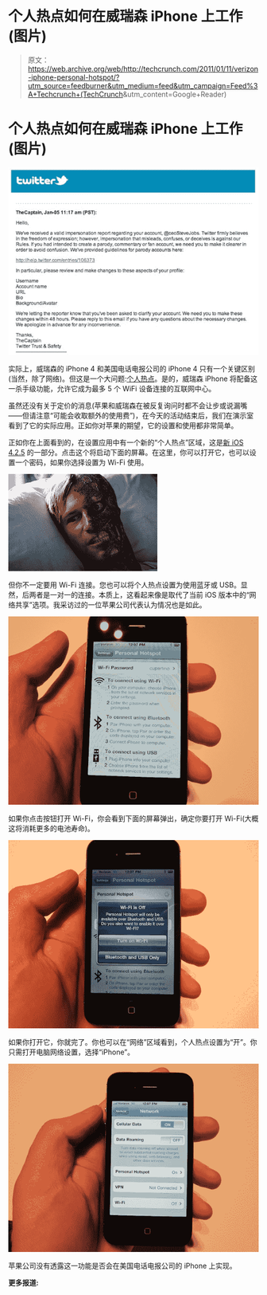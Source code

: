 # 个人热点如何在威瑞森 iPhone 上工作(图片)

> 原文：<https://web.archive.org/web/http://techcrunch.com/2011/01/11/verizon-iphone-personal-hotspot/?utm_source=feedburner&utm_medium=feed&utm_campaign=Feed%3A+Techcrunch+(TechCrunch>&utm_content=Google+Reader)

# 个人热点如何在威瑞森 iPhone 上工作(图片)

![](img/4555a1eb5a3ab5abb5aed52412d0b420.png "1")

实际上，威瑞森的 iPhone 4 和美国电话电报公司的 iPhone 4 只有一个关键区别(当然，除了网络)。但这是一个大问题:[个人热点](https://web.archive.org/web/20230203032530/https://techcrunch.com/2011/01/11/so-whats-so-special-about-the-verizon-iphone-personal-hotspots/)。是的，威瑞森 iPhone 将配备这一杀手级功能，允许它成为最多 5 个 WiFi 设备连接的互联网中心。

虽然还没有关于定价的消息(苹果和威瑞森在被反复询问时都不会让步或说漏嘴——但请注意“可能会收取额外的使用费”)，在今天的活动结束后，我们在演示室看到了它的实际应用。正如你对苹果的期望，它的设置和使用都非常简单。

正如你在上面看到的，在设置应用中有一个新的“个人热点”区域，这是[新 iOS 4.2.5](https://web.archive.org/web/20230203032530/https://techcrunch.com/2011/01/11/ios-425/) 的一部分。点击这个将启动下面的屏幕。在这里，你可以打开它，也可以设置一个密码，如果你选择设置为 Wi-Fi 使用。

![](img/e63c8a228881cbbd8b813c8ebd690ab1.png "2")

但你不一定要用 Wi-Fi 连接。您也可以将个人热点设置为使用蓝牙或 USB。显然，后两者是一对一的连接。本质上，这看起来像是取代了当前 iOS 版本中的“网络共享”选项。我采访过的一位苹果公司代表认为情况也是如此。

![](img/7fc57eb41aa79a35a0b6b24e09340697.png "3")

如果你点击按钮打开 Wi-Fi，你会看到下面的屏幕弹出，确定你要打开 Wi-Fi(大概这将消耗更多的电池寿命)。

![](img/c52c17f8795ab0930606d0ec66657fed.png "4")

如果你打开它，你就完了。你也可以在“网络”区域看到，个人热点设置为“开”。你只需打开电脑网络设置，选择“iPhone”。

![](img/ef1cefb6602e941c2326b00146f3d9ce.png "5")

苹果公司没有透露这一功能是否会在美国电话电报公司的 iPhone 上实现。

**更多报道:**